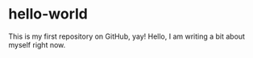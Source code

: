 # hello-world
This is my first repository on GitHub, yay!
Hello, I am writing a bit about myself right now.
